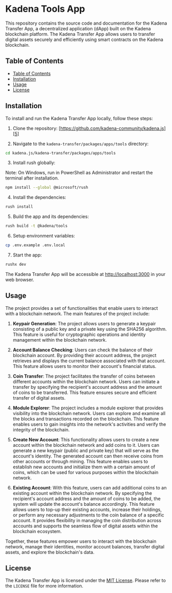 # Kadena Tools App

This repository contains the source code and documentation for the Kadena Transfer App, a decentralized application
(dApp) built on the Kadena blockchain platform. The Kadena Transfer App allows users to transfer digital assets securely
and efficiently using smart contracts on the Kadena blockchain.

## Table of Contents

- [Table of Contents][1]
- [Installation][2]
- [Usage][3]
- [License][4]

## Installation

To install and run the Kadena Transfer App locally, follow these steps:

1.  Clone the repository: [https://github.com/kadena-community/kadena.js][5]

2.  Navigate to the `kadena-transfer/packages/apps/tools` directory:

```sh
cd kadena.js/kadena-transfer/packages/apps/tools
```

3.  Install rush globally:

Note: On Windows, run in PowerShell as Administrator and restart the terminal after installation.

```sh
npm install --global @microsoft/rush
```

4.  Install the dependencies:

```sh
rush install
```

5.  Build the app and its dependencies:

```sh
rush build -t @kadena/tools
```

6.  Setup environment variables:

```sh
cp .env.example .env.local
```

7.  Start the app:

```sh
rushx dev
```

The Kadena Transfer App will be accessible at [http://localhost:3000][6] in your web browser.

## Usage

The project provides a set of functionalities that enable users to interact with a blockchain network. The main features
of the project include:

1.  **Keypair Generation**: The project allows users to generate a keypair consisting of a public key and a private key
    using the SHA256 algorithm. This feature is useful for cryptographic operations and identity management within the
    blockchain network.

2.  **Account Balance Checking**: Users can check the balance of their blockchain account. By providing their account
    address, the project retrieves and displays the current balance associated with that account. This feature allows
    users to monitor their account's financial status.

3.  **Coin Transfer**: The project facilitates the transfer of coins between different accounts within the blockchain
    network. Users can initiate a transfer by specifying the recipient's account address and the amount of coins to be
    transferred. This feature ensures secure and efficient transfer of digital assets.

4.  **Module Explorer**: The project includes a module explorer that provides visibility into the blockchain network.
    Users can explore and examine all the blocks and transactions recorded on the blockchain. This feature enables users
    to gain insights into the network's activities and verify the integrity of the blockchain.

5.  **Create New Account**: This functionality allows users to create a new account within the blockchain network and
    add coins to it. Users can generate a new keypair (public and private key) that will serve as the account's
    identity. The generated account can then receive coins from other accounts or through mining. This feature enables
    users to establish new accounts and initialize them with a certain amount of coins, which can be used for various
    purposes within the blockchain network.

6.  **Existing Account**: With this feature, users can add additional coins to an existing account within the blockchain
    network. By specifying the recipient's account address and the amount of coins to be added, the system will update
    the account's balance accordingly. This feature allows users to top-up their existing accounts, increase their
    holdings, or perform any necessary adjustments to the coin balance of a specific account. It provides flexibility in
    managing the coin distribution across accounts and supports the seamless flow of digital assets within the
    blockchain ecosystem.

Together, these features empower users to interact with the blockchain network, manage their identities, monitor account
balances, transfer digital assets, and explore the blockchain's data.

## License

The Kadena Transfer App is licensed under the [MIT License][7]. Please refer to the `LICENSE` file for more information.

[1]: #table-of-contents
[2]: #installation
[3]: #usage
[4]: #license
[5]: https://github.com/kadena-community/kadena.js
[6]: http://localhost:3000
[7]: https://github.com/kadena-community/kadena.js/blob/kadena-transfer/packages/apps/tools/LICENSE
